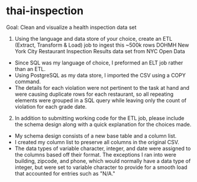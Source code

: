 # thai-inspection
Goal: Clean and visualize a health inspection data set
1. Using the language and data store of your choice, create an ETL (Extract, Transform & Load) job to ingest this ~500k rows DOHMH New York City Restaurant Inspection Results data set from NYC Open Data

<UL>
<LI>Since SQL was my language of choice, I preformed an ELT job rather than an ETL. 
<LI>Using PostgreSQL as my data store, I imported the CSV using a COPY command.
<LI>The details for each violation were not pertinent to the task at hand and were causing duplicate rows for each restaurant, so all repeating elements were grouped in a SQL query while leaving only the count of violation for each grade date.
</UL>

2. In addition to submitting working code for the ETL job, please include the schema design along with a quick explanation for the choices made.
<UL>
<LI>My schema design consists of a new base table and a column list. 
<LI>I created my column list to preserve all columns in the original CSV.
<LI>The data types of variable character, integer, and date were assigned to the columns based off their format. The exceptions I ran into were building, zipcode, and phone, which would normally have a data type of integer, but were set to variable character to provide for a smooth load that accounted for entries such as "N/A."
</UL>
